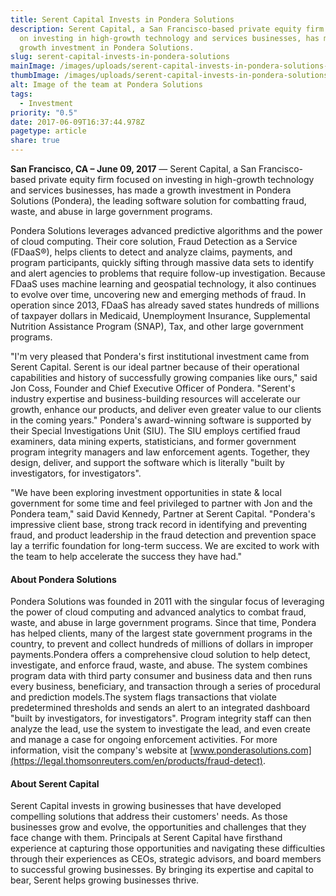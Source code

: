 ```yaml
---
title: Serent Capital Invests in Pondera Solutions
description: Serent Capital, a San Francisco-based private equity firm focused
  on investing in high-growth technology and services businesses, has made a
  growth investment in Pondera Solutions.
slug: serent-capital-invests-in-pondera-solutions
mainImage: /images/uploads/serent-capital-invests-in-pondera-solutions-featured.jpg
thumbImage: /images/uploads/serent-capital-invests-in-pondera-solutions-thumb.jpg
alt: Image of the team at Pondera Solutions
tags:
  - Investment
priority: "0.5"
date: 2017-06-09T16:37:44.978Z
pagetype: article
share: true
---
```

**San Francisco, CA – June 09, 2017** — Serent Capital, a San Francisco-based private equity firm focused on investing in high-growth technology and services businesses, has made a growth investment in Pondera Solutions (Pondera), the leading software solution for combatting fraud, waste, and abuse in large government programs.

Pondera Solutions leverages advanced predictive algorithms and the power of cloud computing. Their core solution, Fraud Detection as a Service (FDaaS®), helps clients to detect and analyze claims, payments, and program participants, quickly sifting through massive data sets to identify and alert agencies to problems that require follow-up investigation. Because FDaaS uses machine learning and geospatial technology, it also continues to evolve over time, uncovering new and emerging methods of fraud. In operation since 2013, FDaaS has already saved states hundreds of millions of taxpayer dollars in Medicaid, Unemployment Insurance, Supplemental Nutrition Assistance Program (SNAP), Tax, and other large government programs.

"I'm very pleased that Pondera's first institutional investment came from Serent Capital. Serent is our ideal partner because of their operational capabilities and history of successfully growing companies like ours," said Jon Coss, Founder and Chief Executive Officer of Pondera. "Serent's industry expertise and business-building resources will accelerate our growth, enhance our products, and deliver even greater value to our clients in the coming years."
Pondera's award-winning software is supported by their Special Investigations Unit (SIU). The SIU employs certified fraud examiners, data mining experts, statisticians, and former government program integrity managers and law enforcement agents. Together, they design, deliver, and support the software which is literally "built by investigators, for investigators".

"We have been exploring investment opportunities in state & local government for some time and feel privileged to partner with Jon and the Pondera team," said David Kennedy, Partner at Serent Capital. "Pondera's impressive client base, strong track record in identifying and preventing fraud, and product leadership in the fraud detection and prevention space lay a terrific foundation for long-term success. We are excited to work with the team to help accelerate the success they have had."

#### About Pondera Solutions

Pondera Solutions was founded in 2011 with the singular focus of leveraging the power of cloud computing and advanced analytics to combat fraud, waste, and abuse in large government programs. Since that time, Pondera has helped clients, many of the largest state government programs in the country, to prevent and collect hundreds of millions of dollars in improper payments.Pondera offers a comprehensive cloud solution to help detect, investigate, and enforce fraud, waste, and abuse. The system combines program data with third party consumer and business data and then runs every business, beneficiary, and transaction through a series of procedural and prediction models.The system flags transactions that violate predetermined thresholds and sends an alert to an integrated dashboard "built by investigators, for investigators". Program integrity staff can then analyze the lead, use the system to investigate the lead, and even create and manage a case for ongoing enforcement activities. For more information, visit the company's website at [www.ponderasolutions.com](https://legal.thomsonreuters.com/en/products/fraud-detect).

#### About Serent Capital

Serent Capital invests in growing businesses that have developed compelling solutions that address their customers' needs. As those businesses grow and evolve, the opportunities and challenges that they face change with them. Principals at Serent Capital have firsthand experience at capturing those opportunities and navigating these difficulties through their experiences as CEOs, strategic advisors, and board members to successful growing businesses. By bringing its expertise and capital to bear, Serent helps growing businesses thrive.